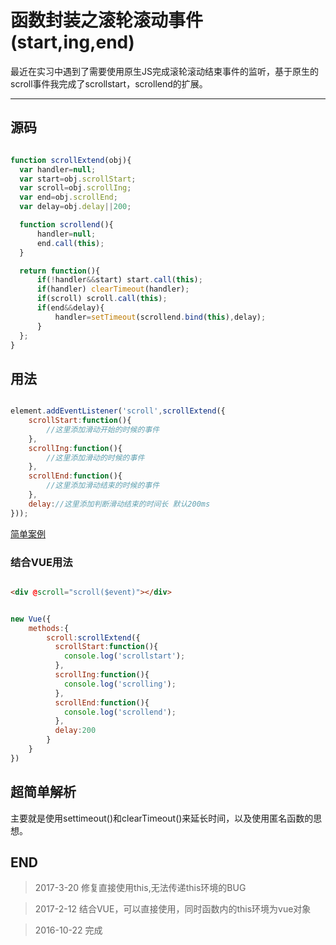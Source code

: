 # 函数封装之滚轮滚动事件(start,ing,end)

最近在实习中遇到了需要使用原生JS完成滚轮滚动结束事件的监听，基于原生的scroll事件我完成了scrollstart，scrollend的扩展。

---
## 源码

```javascript

function scrollExtend(obj){
  var handler=null;
  var start=obj.scrollStart;
  var scroll=obj.scrollIng;
  var end=obj.scrollEnd;
  var delay=obj.delay||200;

  function scrollend(){
      handler=null;
      end.call(this);
  }

  return function(){
      if(!handler&&start) start.call(this);
      if(handler) clearTimeout(handler);
      if(scroll) scroll.call(this);
      if(end&&delay){
          handler=setTimeout(scrollend.bind(this),delay);
      }
  };
}

```

## 用法

```javascript

element.addEventListener('scroll',scrollExtend({
	scrollStart:function(){
		//这里添加滑动开始的时候的事件
	},
	scrollIng:function(){
		//这里添加滑动的时候的事件
	},
	scrollEnd:function(){
		//这里添加滑动结束的时候的事件
	},
	delay://这里添加判断滑动结束的时间长 默认200ms
}));

```

[简单案例](https://github.com/sqchenxiyuan/CUI/blob/master/%E6%BB%91%E5%8A%A8%E6%9D%A1%E6%BB%9A%E5%8A%A8%E5%81%9C%E6%AD%A2%E4%BA%8B%E4%BB%B6/index.html)

### 结合VUE用法

``` html

<div @scroll="scroll($event)"></div>

```

``` javascript

new Vue({
	methods:{
		scroll:scrollExtend({
          scrollStart:function(){
            console.log('scrollstart');
          },
          scrollIng:function(){
            console.log('scrolling');
          },
          scrollEnd:function(){
            console.log('scrollend');
          },
          delay:200
        }
	}
})

```

## 超简单解析

主要就是使用settimeout()和clearTimeout()来延长时间，以及使用匿名函数的思想。

## END

> 2017-3-20     修复直接使用this,无法传递this环境的BUG

> 2017-2-12		结合VUE，可以直接使用，同时函数内的this环境为vue对象

> 2016-10-22 	完成
